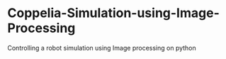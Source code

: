 # Coppelia-Simulation-using-Image-Processing
Controlling a robot simulation using Image processing on python
